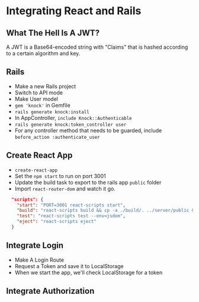 # Integrating React and Rails

## What The Hell Is A JWT?

A JWT is a Base64-encoded string with "Claims" that is hashed according to a certain algorithm and key.

## Rails

* Make a new Rails project
* Switch to API mode
* Make User model
* `gem 'knock'` in Gemfile
* `rails generate knock:install`
* In AppController, `include Knock::Authenticable`
* `rails generate knock:token_controller user`
* For any controller method that needs to be guarded, include `before_action :authenticate_user`

## Create React App

* `create-react-app`
* Set the `npm start` to run on port 3001
* Update the build task to export to the rails app `public` folder
* Import `react-router-dom` and watch it go.

```json
  "scripts": {
    "start": "PORT=3001 react-scripts start",
    "build": "react-scripts build && cp -a ./build/. ../server/public && rm -rf ./build",
    "test": "react-scripts test --env=jsdom",
    "eject": "react-scripts eject"
  }
```

## Integrate Login

* Make A Login Route
* Request a Token and save it to LocalStorage
* When we start the app, we'll check LocalStorage for a token

## Integrate Authorization